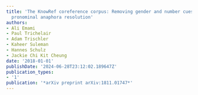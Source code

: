 ```yaml
---
title: 'The KnowRef coreference corpus: Removing gender and number cues for difficult
  pronominal anaphora resolution'
authors:
- Ali Emami
- Paul Trichelair
- Adam Trischler
- Kaheer Suleman
- Hannes Schulz
- Jackie Chi Kit Cheung
date: '2018-01-01'
publishDate: '2024-06-28T23:12:02.189647Z'
publication_types:
- '1'
publication: '*arXiv preprint arXiv:1811.01747*'
---
```

